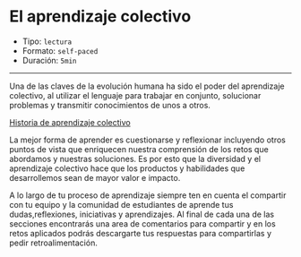 # El aprendizaje colectivo

* Tipo: `lectura`
* Formato: `self-paced`
* Duración: `5min`

***
Una de las claves de la evolución humana ha sido el poder del aprendizaje
colectivo, al utilizar el lenguaje para trabajar en conjunto, solucionar
problemas y transmitir conocimientos de unos a otros.

[Historia de aprendizaje colectivo](https://youtu.be/ppIzSaP2jWI)

La mejor forma de aprender es cuestionarse y reflexionar incluyendo otros puntos
de vista que enriquecen nuestra comprensión de los retos que abordamos y
nuestras soluciones. Es por esto que la diversidad y el aprendizaje colectivo
hace que los productos y habilidades que desarrollemos sean de mayor valor e
impacto.

A lo largo de tu proceso de aprendizaje siempre ten en cuenta el compartir con
tu equipo y la comunidad de estudiantes de aprende tus dudas,reflexiones,
iniciativas y aprendizajes. Al final de cada una de las secciones encontrarás
una area de comentarios para compartir y en los retos aplicados podrás
descargarte tus respuestas para compartirlas y pedir retroalimentación.
